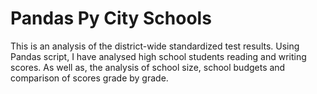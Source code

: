 # Pandas Py City Schools

This is an analysis of the district-wide standardized test results. Using Pandas script, I have analysed high school students reading and writing scores. As well as, the analysis of school size, school budgets and comparison of scores grade by grade.
